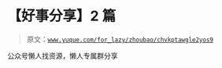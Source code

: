 # 【好事分享】2 篇

> 原文：[`www.yuque.com/for_lazy/zhoubao/chvkptawgle2yos9`](https://www.yuque.com/for_lazy/zhoubao/chvkptawgle2yos9)

公众号懒人找资源，懒人专属群分享